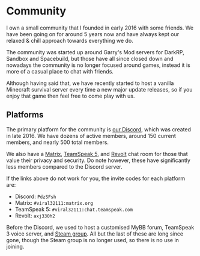 # Community

I own a small community that I founded in early 2016 with some friends. We have been going on for around 5 years now and have always kept our relaxed & chill approach towards everything we do.

The community was started up around Garry's Mod servers for DarkRP, Sandbox and Spacebuild, but those have all since closed down and nowadays the community is no longer focused around games, instead it is more of a casual place to chat with friends.

Although having said that, we have recently started to host a vanilla Minecraft survival server every time a new major update releases, so if you enjoy that game then feel free to come play with us.

## Platforms

The primary platform for the community is [our Discord](/discord), which was created in late 2016. We have dozens of active members, around 150 current members, and nearly 500 total members.

We also have a [Matrix](/matrix), [TeamSpeak 5](/teamspeak), and [Revolt](/revolt) chat room for those that value their privacy and security. Do note however, these have significantly less members compared to the Discord server.

If the links above do not work for you, the invite codes for each platform are:

* Discord: `PdzSFsh`
* Matrix: `#viral32111:matrix.org`
* TeamSpeak 5: `#viral32111:chat.teamspeak.com`
* Revolt: `axj330h2`

Before the Discord, we used to host a customised MyBB forum, TeamSpeak 3 voice server, and [Steam group](/steamgroup). All but the last of these are long since gone, though the Steam group is no longer used, so there is no use in joining.
